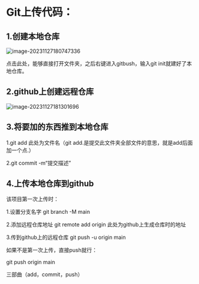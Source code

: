# Git上传代码：

## 1.创建本地仓库

![image-20231127180747336](C:\Users\张洛\AppData\Roaming\Typora\typora-user-images\image-20231127180747336.png)

点击此处，能够直接打开文件夹，之后右键进入gitbush，输入git init就建好了本地仓库。

## 2.github上创建远程仓库

![image-20231127181301696](C:\Users\张洛\AppData\Roaming\Typora\typora-user-images\image-20231127181301696.png)

## 3.将要加的东西推到本地仓库

1.git add 此处为文件名（git add.是提交此文件夹全部文件的意思，就是add后面加一个点.）

2.git commit -m“提交描述”

## 4.上传本地仓库到github

该项目第一次上传时：

1.设置分支名字	git branch -M main

2.添加远程仓库地址	git remote add origin 此处为github上生成仓库时的地址

3.传到github上的远程仓库  git push -u origin main

如果不是第一次上传，直接push就行：

git push origin main

三部曲（add，commit，push）